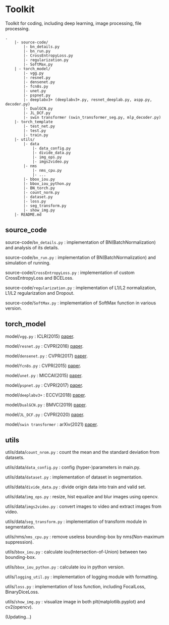 # Toolkit
Toolkit for coding, including deep learning, image processing, file processing.
```
.
    |- source-code/
        |- bn_details.py
        |- bn_run.py
        |- CrossEntropyLoss.py
        |- regularization.py
        |- SoftMax.py
    | - torch_model/
        |- vgg.py
        |- resnet.py
        |- densenet.py
        |- fcn8s.py
        |- unet.py
        |- pspnet.py
        |- deeplabv3+ (deeplabv3+.py, resnet_deeplab.py, aspp.py, decoder.py)
        |- DualGCN.py
        |- JL_DCF.py
        |- swin transformer (swin_transformer_seg.py, mlp_decoder.py)
    |- torch_template
        |- test_net.py
        |- test.py
        |- train.py
    |- utils/
        |- data
            |- data_config.py
            |- divide_data.py
            |- img_ops.py
            |- imgs2video.py
        |- nms
            |- nms_cpu.py
            |- ...
        |- bbox_iou.py
        |- bbox_iou_python.py
        |- BN_torch.py
        |- count_norm.py
        |- dataset.py
        |- loss.py
        |- seg_transform.py
        |- show_img.py
    |- README.md

```


## source_code

source-code/`bn_details.py` : implementation of BN(BatchNormalization) and analysis of its details.

source-code/`bn_run.py` : implementation of BN(BatchNormalization) and simulation of running.

source-code/`CrossEntropyLoss.py` : implementation of custom CrossEntropyLoss and BCELoss.

source-code/`regularization.py` : implementation of L1/L2 normalization, L1/L2 regularization and Dropout.

source-code/`SoftMax.py` : implementation of SoftMax function in various version.


## torch_model

model/`vgg.py` : ICLR(2015) [paper](https://arxiv.org/abs/1409.1556).

model/`resnet.py` : CVPR(2016) [paper](http://openaccess.thecvf.com/content_cvpr_2016/papers/He_Deep_Residual_Learning_CVPR_2016_paper.pdf).

model/`densenet.py` : CVPR(2017) [paper](https://openaccess.thecvf.com/content_cvpr_2017/papers/Huang_Densely_Connected_Convolutional_CVPR_2017_paper.pdf).

model/`fcn8s.py` : CVPR(2015) [paper](https://www.cv-foundation.org/openaccess/content_cvpr_2015/papers/Long_Fully_Convolutional_Networks_2015_CVPR_paper.pdf).

model/`unet.py` : MICCAI(2015) [paper](https://arxiv.org/abs/1505.04597).

model/`pspnet.py` : CVPR(2017) [paper](https://openaccess.thecvf.com/content_cvpr_2017/papers/Zhao_Pyramid_Scene_Parsing_CVPR_2017_paper.pdf).

model/`deeplabv3+` : ECCV(2018) [paper](https://openaccess.thecvf.com/content_ECCV_2018/papers/Liang-Chieh_Chen_Encoder-Decoder_with_Atrous_ECCV_2018_paper.pdf).

model/`DualGCN.py` : BMVC(2019) [paper](https://arxiv.org/abs/1909.06121).

model/`JL_DCF.py` : CVPR(2020) [paper](https://openaccess.thecvf.com/content_CVPR_2020/papers/Fu_JL-DCF_Joint_Learning_and_Densely-Cooperative_Fusion_Framework_for_RGB-D_Salient_CVPR_2020_paper.pdf).

model/`swin transformer` : arXiv(2021) [paper](https://arxiv.org/abs/2103.14030).


## utils

utils/data/`count_nrom.py` : count the mean and the standard deviation from datasets.

utils/data/`data_config.py` : config (hyper-)parameters in main.py.

utils/data/`dataset.py` : implementation of dataset in segmentation.

utils/data/`divide_data.py` : divide origin data into train and valid set.

utils/data/`img_ops.py` : resize, hist equalize and blur images using opencv.

utils/data/`imgs2video.py` : convert images to video and extract images from video.

utils/data/`seg_transform.py` : implementation of transform module in segmentation.

utils/nms/`nms_cpu.py` : remove useless bounding-box by nms(Non-maximum suppression).

utils/`bbox_iou.py` : calculate iou(Intersection-of-Union) between two bounding-box.

utils/`bbox_iou_python.py` : calculate iou in python version.

utils/`logging_util.py` : implementation of logging module with formatting.

utils/`loss.py` : implementation of loss function, including FocalLoss, BinaryDiceLoss.

utils/`show_img.py` : visualize image in both plt(matplotlib.pyplot) and cv2(opencv).


(Updating...)